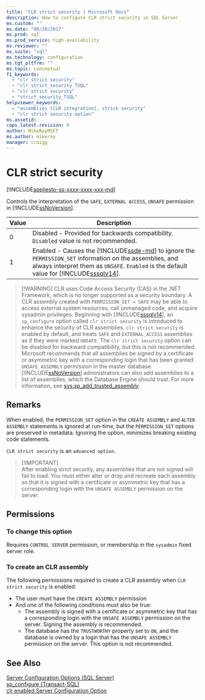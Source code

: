 ```yaml
---
title: "CLR strict security | Microsoft Docs"
description: How to configure CLR strict security in SQL Server
ms.custom: ""
ms.date: "06/20/2017"
ms.prod: sql
ms.prod_service: high-availability
ms.reviewer: ""
ms.suite: "sql"
ms.technology: configuration
ms.tgt_pltfrm: ""
ms.topic: conceptual
f1_keywords: 
  - "clr strict security"
  - "clr_strict_security_TSQL"
  - "clr strict security"
  - "strict_security_TSQL"
helpviewer_keywords: 
  - "assemblies [CLR integration], strick security"
  - "clr strict security option"
ms.assetid: 
caps.latest.revision: 0
author: MikeRayMSFT
ms.author: mikeray
manager: craigg
---
```

# CLR strict security   
[!INCLUDE[appliesto-ss-xxxx-xxxx-xxx-md](../../includes/appliesto-ss-xxxx-xxxx-xxx-md.md)]

Controls the interpretation of the `SAFE`, `EXTERNAL ACCESS`, `UNSAFE` permission in [!INCLUDE[ssNoVersion](../../includes/ssnoversion-md.md)].   

|Value |Description | 
|----- |----- | 
|0 |Disabled - Provided for backwards compatibility. `Disabled` value is not recommended. | 
|1 |Enabled - Causes the [!INCLUDE[ssde-md](../../includes/ssde-md.md)] to ignore the `PERMISSION_SET` information on the assemblies, and always interpret them as `UNSAFE`.  `Enabled` is the default value for [!INCLUDE[sssqlv14](../../includes/sssqlv14-md.md)]. | 

>  [!WARNING]
>  CLR uses Code Access Security (CAS) in the .NET Framework, which is no longer supported as a security boundary. A CLR assembly created with `PERMISSION_SET = SAFE` may be able to access external system resources, call unmanaged code, and acquire sysadmin privileges. Beginning with [!INCLUDE[sssqlv14](../../includes/sssqlv14-md.md)], an `sp_configure` option called `clr strict security` is introduced to enhance the security of CLR assemblies. `clr strict security` is enabled by default, and treats `SAFE` and `EXTERNAL_ACCESS` assemblies as if they were marked `UNSAFE`. The `clr strict security` option can be disabled for backward compatibility, but this is not recommended. Microsoft recommends that all assemblies be signed by a certificate or asymmetric key with a corresponding login that has been granted `UNSAFE ASSEMBLY` permission in the master database. [!INCLUDE[ssNoVersion](../../includes/ssnoversion-md.md)] administrators can also add assemblies to a list of assemblies, which the Database Engine should trust. For more information, see [sys.sp_add_trusted_assembly](../../relational-databases/system-stored-procedures/sys-sp-add-trusted-assembly-transact-sql.md).

## Remarks   

When enabled, the `PERMISSION_SET` option in the `CREATE ASSEMBLY` and `ALTER ASSEMBLY` statements is ignored at run-time, but the `PERMISSION_SET` options are preserved in metadata. Ignoring the option, minimizes breaking existing code statements.

`CLR strict security` is an `advanced option`.  

>  [!IMPORTANT]  
>  After enabling strict security, any assemblies that are not signed will fail to load. You must either alter or drop and recreate each assembly so that it is signed with a certificate or asymmetric key that has a corresponding login with the `UNSAFE ASSEMBLY` permission on the server.

## Permissions 

### To change this option  
Requires `CONTROL SERVER` permission, or membership in the `sysadmin` fixed server role.

### To create an CLR assembly   
The following permissions required to create a CLR assembly when `CLR strict security` is enabled:

- The user must have the `CREATE ASSEMBLY` permission  
- And one of the following conditions must also be true:  
  - The assembly is signed with a certificate or asymmetric key that has a corresponding login with the `UNSAFE ASSEMBLY` permission on the server. Signing the assembly is recommended.  
  - The database has the `TRUSTWORTHY` property set to `ON`, and the database is owned by a login that has the `UNSAFE ASSEMBLY` permission on the server. This option is not recommended.  

  
## See Also  
  
 [Server Configuration Options &#40;SQL Server&#41;](../../database-engine/configure-windows/server-configuration-options-sql-server.md)   
 [sp_configure &#40;Transact-SQL&#41;](../../relational-databases/system-stored-procedures/sp-configure-transact-sql.md)   
 [clr enabled Server Configuration Option](../../database-engine/configure-windows/clr-enabled-server-configuration-option.md)
